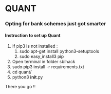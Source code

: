 # QUANT
### Opting for bank schemes just got smarter

#### Instruction to set up Quant

1. If pip3 is not installed :
    1. sudo apt-get install python3-setuptools
    2. sudo easy_install3 pip
2. Open terminal in folder sbihack
3. sudo pip3 install -r requirements.txt
4. cd quant/
5. python3 __init__.py

There you go !!

